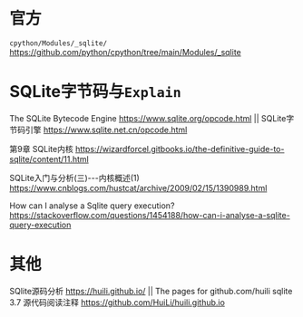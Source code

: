 
# 官方

`cpython/Modules/_sqlite/` https://github.com/python/cpython/tree/main/Modules/_sqlite

# SQLite字节码与`Explain`

The SQLite Bytecode Engine https://www.sqlite.org/opcode.html || SQLite字节码引擎 https://www.sqlite.net.cn/opcode.html

第9章 SQLite内核 https://wizardforcel.gitbooks.io/the-definitive-guide-to-sqlite/content/11.html

SQLite入门与分析(三)---内核概述(1) https://www.cnblogs.com/hustcat/archive/2009/02/15/1390989.html

How can I analyse a Sqlite query execution? https://stackoverflow.com/questions/1454188/how-can-i-analyse-a-sqlite-query-execution

# 其他

SQlite源码分析 https://huili.github.io/ || The pages for github.com/huili sqlite 3.7 源代码阅读注释 https://github.com/HuiLi/huili.github.io
